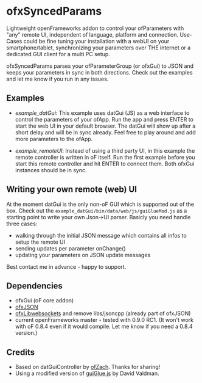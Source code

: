 # ofxSyncedParams

Lightweight openFrameworks addon to control your ofParameters with "any" remote UI, independent of language, platform and connection. Use-Cases could be fine tuning your installation with a webUI on your smartphone/tablet, synchronizing your parameters over THE internet or a dedicated GUI client for a multi PC setup. 

ofxSyncedParams parses your ofParameterGroup (or ofxGui) to JSON and keeps your parameters in sync in both directions. Check out the examples and let me know if you run in any issues.

Examples
---------
* *example_datGui*: This example uses datGui (JS) as a web interface to control the parameters of your ofApp. Run the app and press ENTER to start the web UI in your default browser. The datGui will show up after a short delay and will be in sync already. Feel free to play around and add more parameters to the ofApp. 

* *example_remoteUI*: Instead of using a third party UI, in this example the remote controller is written in oF itself. Run the first example before you start this remote controller and hit ENTER to connect them. Both ofxGui instances should be in sync.

Writing your own remote (web) UI
--------------------------------

At the moment datGui is the only non-oF GUI which is supported out of the box. Check out the `example_datGui/bin/data/web/js/guiGlueMod.js` as a starting point to write your own Json->UI parser. Basicly you need handle three cases:

* walking through the initial JSON message which contains all infos to setup the remote UI
* sending updates per parameter onChange()
* updating your parameters on JSON update messages

Best contact me in advance - happy to support.

Dependencies
------------
* ofxGui (oF core addon)
* [ofxJSON](https://github.com/jefftimesten/ofxJSON)
* [ofxLibwebsockets](https://github.com/labatrockwell/ofxLibwebsockets) and remove libs/jsoncpp (already part of ofxJSON)
* current openFrameworks master - tested with 0.9.0 RC1. (It won't work with oF 0.8.4 even if it would compile. Let me know if you need a 0.8.4 version.)

Credits
--------
* Based on datGuiController by [ofZach](https://github.com/ofZach). Thanks for sharing!
* Using a modified version of [guiGlue.js](https://github.com/dmvaldman/guiGlue) by David Valdman.
